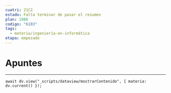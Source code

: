 ```yaml
---
cuatri: 21C2
estado: Falta terminar de pasar el resumen
plan: 1986
codigo: "6103"
tags:
  - materia/ingeniería-en-informática
etapa: empezado
---
```

# Apuntes
---
```dataviewjs
await dv.view("_scripts/dataview/mostrarContenido", { materia: dv.current() });
```